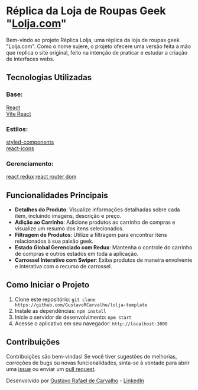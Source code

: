 # Réplica da Loja de Roupas Geek "[Lolja.com](https://www.lolja.com.br/)"

Bem-vindo ao projeto Réplica Lolja, uma réplica da loja de roupas geek "Lolja.com". Como o nome sujere, o projeto ofecere uma versão feita a mão que replica o site original, feito na intenção de praticar e estudar a criação de interfaces webs.

## Tecnologias Utilizadas

### Base: 

[React](https://github.com/facebook/react) <br />
[Vite React](https://github.com/vitejs/vite-plugin-react) <br />

### Estilos:

[styled-components](https://github.com/styled-components/styled-components) <br />
[react-icons](https://github.com/react-icons/react-icons) <br />

### Gerenciamento:

[react redux](https://github.com/reduxjs/redux-toolkit)
[react router dom](https://github.com/remix-run/react-router)

## Funcionalidades Principais

- **Detalhes do Produto**: Visualize informações detalhadas sobre cada item, incluindo imagens, descrição e preço.
- **Adição ao Carrinho**: Adicione produtos ao carrinho de compras e visualize um resumo dos itens selecionados.
- **Filtragem de Produtos**: Utilize a filtragem para encontrar itens relacionados à sua paixão geek.
- **Estado Global Gerenciado com Redux**: Mantenha o controle do carrinho de compras e outros estados em toda a aplicação.
- **Carrossel Interativo com Swiper**: Exiba produtos de maneira envolvente e interativa com o recurso de carrossel.

## Como Iniciar o Projeto

1. Clone este repositório: `git clone https://github.com/GustavoRCarvalho/lolja-template`
2. Instale as dependências: `npm install`
3. Inicie o servidor de desenvolvimento: `npm start`
4. Acesse o aplicativo em seu navegador: `http://localhost:3000`

## Contribuições

Contribuições são bem-vindas! Se você tiver sugestões de melhorias, correções de bugs ou novas funcionalidades, sinta-se à vontade para abrir uma [issue](https://github.com/GustavoRCarvalho/lolja-template/issues) ou enviar um [pull request](https://github.com/GustavoRCarvalho/lolja-template/pulls).

Desenvolvido por [Gustavo Rafael de Carvalho](https://github.com/GustavoRCarvalho) - [LinkedIn](https://www.linkedin.com/in/gustavo-carvalho-0/)
